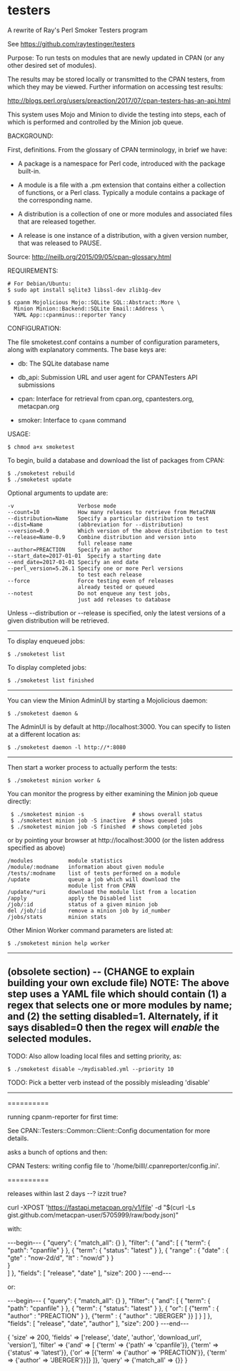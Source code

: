 # testers
A rewrite of Ray's Perl Smoker Testers program

See https://github.com/raytestinger/testers

Purpose: To run tests on modules that are newly updated in CPAN
(or any other desired set of modules).

The results may be stored locally or transmitted to the CPAN testers,
from which they may be viewed.  Further information on accessing test
results:

http://blogs.perl.org/users/preaction/2017/07/cpan-testers-has-an-api.html

This system uses Mojo and Minion to divide the testing into steps,
each of which is performed and controlled by the Minion job queue.

BACKGROUND:

First, definitions. From the glossary of CPAN terminology, in brief we have:

  * A package is a namespace for Perl code, introduced with the
    package built-in.

  * A module is a file with a .pm extension that contains either a
    collection of functions, or a Perl class. Typically a module
    contains a package of the corresponding name.

  * A distribution is a collection of one or more modules and
    associated files that are released together.
  
  * A release is one instance of a distribution, with a given version
    number, that was released to PAUSE.

Source: http://neilb.org/2015/09/05/cpan-glossary.html

REQUIREMENTS:

    # For Debian/Ubuntu:
    $ sudo apt install sqlite3 libssl-dev zlib1g-dev

    $ cpanm Mojolicious Mojo::SQLite SQL::Abstract::More \
      Minion Minion::Backend::SQLite Email::Address \
      YAML App::cpanminus::reporter Yancy

CONFIGURATION:

The file smoketest.conf contains a number of configuration parameters,
along with explanatory comments.  The base keys are:

  * db: The SQLite database name

  * db_api: Submission URL and user agent for CPANTesters API
    submissions

  * cpan: Interface for retrieval from cpan.org, cpantesters.org,
    metacpan.org

  * smoker: Interface to `cpanm` command

USAGE:

    $ chmod a+x smoketest

To begin, build a database and download the list of packages from
CPAN:

    $ ./smoketest rebuild
    $ ./smoketest update

Optional arguments to update are:

    -v                    Verbose mode
    --count=10            How many releases to retrieve from MetaCPAN
    --distribution=Name   Specify a particular distribution to test
    --dist=Name           (abbreviation for --distribution)
    --version=0.9         Which version of the above distribution to test
    --release=Name-0.9    Combine distribution and version into
                          full release name
    --author=PREACTION    Specify an author
    --start_date=2017-01-01  Specify a starting date
    --end_date=2017-01-01 Specify an end date
    --perl_version=5.26.1 Specify one or more Perl versions
                          to test each release
    --force               Force testing even of releases
                          already tested or queued
    --notest              Do not enqueue any test jobs,
                          just add releases to database

Unless --distribution or --release is specified, only the latest
versions of a given distribution will be retrieved.

---

To display enqueued jobs:

    $ ./smoketest list

To display completed jobs:

    $ ./smoketest list finished

---

You can view the Minion AdminUI by starting a Mojolicious daemon:

    $ ./smoketest daemon &

The AdminUI is by default at http://localhost:3000.  You can specify
to listen at a different location as:

    $ ./smoketest daemon -l http://*:8080

---

Then start a worker process to actually perform the tests:

    $ ./smoketest minion worker &

You can monitor the progress by either examining the Minion job queue
directly:

     $ ./smoketest minion -s               # shows overall status
     $ ./smoketest minion job -S inactive  # shows queued jobs
     $ ./smoketest minion job -S finished  # shows completed jobs

or by pointing your browser at http://localhost:3000 (or the listen
address specified as above)

    /modules           module statistics
    /module/:modname   information about given module
    /tests/:modname    list of tests performed on a module
    /update            queue a job which will download the
                       module list from CPAN
    /update/*uri       download the module list from a location
    /apply             apply the Disabled list
    /job/:id           status of a given minion job
    del /job/:id       remove a minion job by id_number
    /jobs/stats        minion stats

Other Minion Worker command parameters are listed at:

    $ ./smoketest minion help worker

---
(obsolete section) -- (CHANGE to explain building your own exclude file)
NOTE: The above step uses a YAML file which should contain (1) a regex
that selects one or more modules by name; and (2) the setting
disabled=1.  Alternately, if it says disabled=0 then the regex will
*enable* the selected modules.
---

TODO: Also allow loading local files and setting priority, as:

    $ ./smoketest disable ~/mydisabled.yml --priority 10

TODO: Pick a better verb instead of the possibly misleading 'disable'

---



==========

running cpanm-reporter for first time:

  See CPAN::Testers::Common::Client::Config documentation for more
  details.

asks a bunch of options and then:

  CPAN Testers: writing config file to '/home/billl/.cpanreporter/config.ini'.


==========

releases within last 2 days --? izzit true?

curl -XPOST 'https://fastapi.metacpan.org/v1/file' -d "$(curl -Ls gist.github.com/metacpan-user/5705999/raw/body.json)"

with:

---begin---
{
  "query": {
    "match_all": {}
  },
  "filter": {
    "and": [
      {
        "term": {
          "path": "cpanfile"
        }
      },
      {
        "term": {
          "status": "latest"
        }
      },
      {
        "range" : {
            "date" : {
                "gte" : "now-2d/d",
                "lt" :  "now/d"
            }
        }        
      }    
    ]
  },
  "fields": [
    "release", "date"
  ],
  "size": 200
}
---end---

or:

---begin---
{ "query": { "match_all": {} }, "filter": { "and": [ { "term": { "path": "cpanfile" } }, { "term": { "status": "latest" } }, { "or": [ {"term" : { "author" : "PREACTION" } }, {"term" : { "author" : "JBERGER" }} ] } ] }, "fields": [ "release", "date", "author" ], "size": 200 }
---end---

                                                                                 
{ 'size' => 200,
  'fields' => ['release', 'date', 'author', 'download_url', 'version'],
  'filter' => {'and' => [ {'term' => {'path' => 'cpanfile'}},
                          {'term' => {'status' => 'latest'}},
                          {'or' => [{'term' => {'author' => 'PREACTION'}},
                                      {'term' => {'author' => 'JBERGER'}}]}
                         ]},
  'query' => {'match_all' => {}}
}

